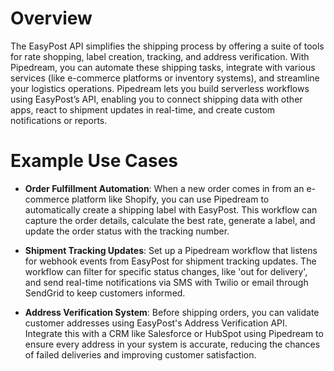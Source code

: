 # Overview

The EasyPost API simplifies the shipping process by offering a suite of tools for rate shopping, label creation, tracking, and address verification. With Pipedream, you can automate these shipping tasks, integrate with various services (like e-commerce platforms or inventory systems), and streamline your logistics operations. Pipedream lets you build serverless workflows using EasyPost’s API, enabling you to connect shipping data with other apps, react to shipment updates in real-time, and create custom notifications or reports.

# Example Use Cases

- **Order Fulfillment Automation**: When a new order comes in from an e-commerce platform like Shopify, you can use Pipedream to automatically create a shipping label with EasyPost. This workflow can capture the order details, calculate the best rate, generate a label, and update the order status with the tracking number.

- **Shipment Tracking Updates**: Set up a Pipedream workflow that listens for webhook events from EasyPost for shipment tracking updates. The workflow can filter for specific status changes, like 'out for delivery', and send real-time notifications via SMS with Twilio or email through SendGrid to keep customers informed.

- **Address Verification System**: Before shipping orders, you can validate customer addresses using EasyPost's Address Verification API. Integrate this with a CRM like Salesforce or HubSpot using Pipedream to ensure every address in your system is accurate, reducing the chances of failed deliveries and improving customer satisfaction.
